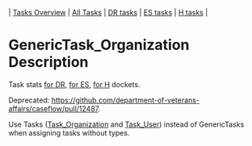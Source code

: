 | [Tasks Overview](../tasks-overview.md) | [All Tasks](../alltasks.md) | [DR tasks](../docket-DR/tasklist.md) | [ES tasks](../docket-ES/tasklist.md) | [H tasks](../docket-H/tasklist.md) |

# GenericTask_Organization Description

Task stats [for DR](../docket-DR/GenericTask_Organization.md), [for ES](../docket-ES/GenericTask_Organization.md), [for H](../docket-H/GenericTask_Organization.md) dockets.

Deprecated: https://github.com/department-of-veterans-affairs/caseflow/pull/12487.

Use Tasks ([Task_Organization](Task_Organization.md) and [Task_User](Task_User.md)) instead of GenericTasks when assigning tasks without types.
